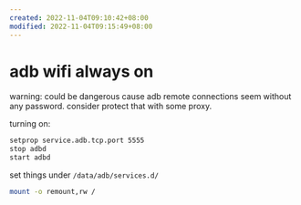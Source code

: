 ```yaml
---
created: 2022-11-04T09:10:42+08:00
modified: 2022-11-04T09:15:49+08:00
---
```


# adb wifi always on

warning: could be dangerous cause adb remote connections seem without any password. consider protect that with some proxy.

turning on:

```bash
setprop service.adb.tcp.port 5555
stop adbd
start adbd
```

set things under `/data/adb/services.d/`

```bash
mount -o remount,rw /
```
